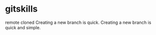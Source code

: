 # gitskills
remote cloned
Creating a new branch is quick.
Creating a new branch is quick and simple.
